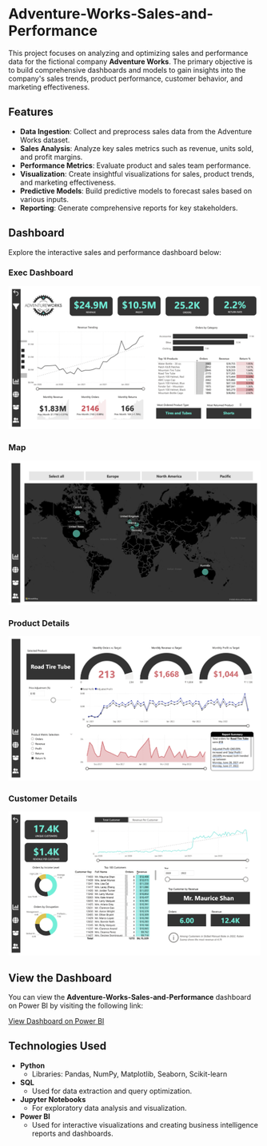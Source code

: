 # Adventure-Works-Sales-and-Performance

This project focuses on analyzing and optimizing sales and performance data for the fictional company **Adventure Works**. The primary objective is to build comprehensive dashboards and models to gain insights into the company's sales trends, product performance, customer behavior, and marketing effectiveness.

## Features

- **Data Ingestion**: Collect and preprocess sales data from the Adventure Works dataset.
- **Sales Analysis**: Analyze key sales metrics such as revenue, units sold, and profit margins.
- **Performance Metrics**: Evaluate product and sales team performance.
- **Visualization**: Create insightful visualizations for sales, product trends, and marketing effectiveness.
- **Predictive Models**: Build predictive models to forecast sales based on various inputs.
- **Reporting**: Generate comprehensive reports for key stakeholders.

## Dashboard

Explore the interactive sales and performance dashboard below:

### Exec Dashboard
![Exec Dashboard](https://github.com/SakshamJain9999/Adventure-Works-Sales-and-Performance/blob/main/Dashboard/DashBoard%20Page%201.png)

### Map
![Map](https://github.com/SakshamJain9999/Adventure-Works-Sales-and-Performance/blob/main/Dashboard/DashBoard%20Page%202.png)

### Product Details
![Product Details](https://github.com/SakshamJain9999/Adventure-Works-Sales-and-Performance/blob/main/Dashboard/DashBoard%20Page%203.png)

### Customer Details
![Customer Details](https://github.com/SakshamJain9999/Adventure-Works-Sales-and-Performance/blob/main/Dashboard/DashBoard%20Page%204.png)

## View the Dashboard
You can view the **Adventure-Works-Sales-and-Performance** dashboard on Power BI by visiting the following link:

[View Dashboard on Power BI](https://project.novypro.com/qdXLmO)

## Technologies Used

- **Python**  
  - Libraries: Pandas, NumPy, Matplotlib, Seaborn, Scikit-learn
- **SQL**  
  - Used for data extraction and query optimization.
- **Jupyter Notebooks**  
  - For exploratory data analysis and visualization.
- **Power BI**  
  - Used for interactive visualizations and creating business intelligence reports and dashboards.
  
